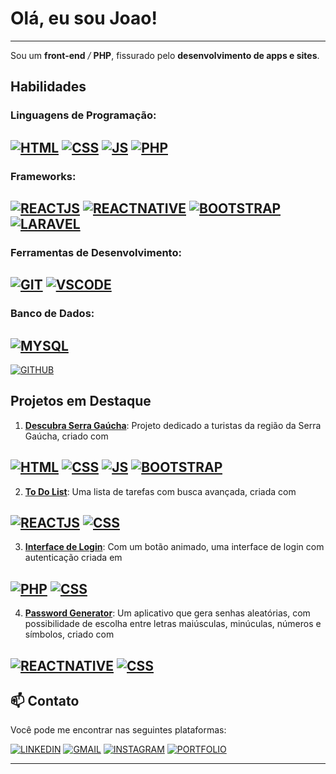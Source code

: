 # Olá, eu sou Joao!

---

Sou um **front-end** */* **PHP**, fissurado pelo **desenvolvimento de apps e sites**.

## Habilidades

### Linguagens de Programação:

[![HTML](https://img.shields.io/badge/HTML5-E34F26?style=for-the-badge&logo=html5&logoColor=white)]()
[![CSS](https://img.shields.io/badge/CSS3-1572B6?style=for-the-badge&logo=css3&logoColor=white)]()
[![JS](https://img.shields.io/badge/JavaScript-F7DF1E?style=for-the-badge&logo=javascript&logoColor=black)]()
[![PHP](https://img.shields.io/badge/PHP-777BB4?style=for-the-badge&logo=php&logoColor=white)]()
---
  
### Frameworks:

[![REACTJS](https://img.shields.io/badge/React-61DAFB?style=for-the-badge&logo=react&logoColor=3c4048)]()
[![REACTNATIVE](https://img.shields.io/badge/React_Native-3c4048?style=for-the-badge&logo=react&logoColor=61DAFB)]()
[![BOOTSTRAP](	https://img.shields.io/badge/Bootstrap-712cf9?style=for-the-badge&logo=bootstrap&logoColor=white)]()
[![LARAVEL](	https://img.shields.io/badge/Laravel-FF2D20?style=for-the-badge&logo=laravel&logoColor=white)]()
---

 
### Ferramentas de Desenvolvimento:

[![GIT](https://img.shields.io/badge/GIT-E44C30?style=for-the-badge&logo=git&logoColor=white)]()
[![VSCODE](https://img.shields.io/badge/Visual_Studio_Code-0078D4?style=for-the-badge&logo=visual%20studio%20code&logoColor=white)]()
---

 
### Banco de Dados:

[![MYSQL](	https://img.shields.io/badge/MySQL-005C84?style=for-the-badge&logo=mysql&logoColor=white)]()
---


[![GITHUB](https://github-readme-stats.vercel.app/api/top-langs/?username=Ja1s&theme=blue-green)]()


## Projetos em Destaque

1. **[Descubra Serra Gaúcha](https://github.com/Ja1s/Descubra-Serra-Gaucha)**: Projeto dedicado a turistas da região da Serra Gaúcha, criado com

  [![HTML](https://img.shields.io/badge/HTML5-E34F26?style=for-the-badge&logo=html5&logoColor=white)]()
  [![CSS](https://img.shields.io/badge/CSS3-1572B6?style=for-the-badge&logo=css3&logoColor=white)]()
  [![JS](https://img.shields.io/badge/JavaScript-F7DF1E?style=for-the-badge&logo=javascript&logoColor=black)]()
  [![BOOTSTRAP](https://img.shields.io/badge/Bootstrap-712cf9?style=for-the-badge&logo=bootstrap&logoColor=white)]()
---

2. **[To Do List](https://github.com/Ja1s/ToDoList)**: Uma lista de tarefas com busca avançada, criada com 

  [![REACTJS](https://img.shields.io/badge/React-61DAFB?style=for-the-badge&logo=react&logoColor=3c4048)]()
  [![CSS](https://img.shields.io/badge/CSS3-1572B6?style=for-the-badge&logo=css3&logoColor=white)]()
---
   
3. **[Interface de Login](https://github.com/Ja1s/Login)**: Com um botão animado, uma interface de login com autenticação criada em 

  [![PHP](https://img.shields.io/badge/PHP-777BB4?style=for-the-badge&logo=php&logoColor=white)]()
  [![CSS](https://img.shields.io/badge/CSS3-1572B6?style=for-the-badge&logo=css3&logoColor=white)]()
---
   
4. **[Password Generator](https://github.com/Ja1s/Password-Generator-Mobile)**: Um aplicativo que gera senhas aleatórias, com possibilidade de escolha entre letras maiúsculas, minúculas, números e símbolos, criado com 

  [![REACTNATIVE](https://img.shields.io/badge/React_Native-3c4048?style=for-the-badge&logo=react&logoColor=61DAFB)]()
  [![CSS](https://img.shields.io/badge/CSS3-1572B6?style=for-the-badge&logo=css3&logoColor=white)]()
---

## 📫 Contato
Você pode me encontrar nas seguintes plataformas:

[![LINKEDIN](https://img.shields.io/badge/LinkedIn-0077B5?style=for-the-badge&logo=linkedin&logoColor=white)](https://linkedin.com/in/Ja1s7)
[![GMAIL](https://img.shields.io/badge/Gmail-D14836?style=for-the-badge&logo=gmail&logoColor=white)](mailto:ssprlt12@gmail.com)
[![INSTAGRAM](https://img.shields.io/badge/Instagram-E4405F?style=for-the-badge&logo=instagram&logoColor=white)](https://instagram.com/Ja1s7/)
[![PORTFOLIO](https://img.shields.io/badge/Portfolio-ffc107?style=for-the-badge&color=ffc107)](https://portfolio.descubraserragaucha.com)

---

